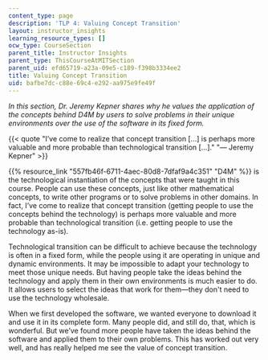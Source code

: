 ```yaml
---
content_type: page
description: 'TLP 4: Valuing Concept Transition'
layout: instructor_insights
learning_resource_types: []
ocw_type: CourseSection
parent_title: Instructor Insights
parent_type: ThisCourseAtMITSection
parent_uid: efd65719-a23a-09e5-c189-f398b3334ee2
title: Valuing Concept Transition
uid: bafbe7dc-c88e-69c4-e292-aa975e9fe49f
---
```


_In this section, Dr. Jeremy Kepner shares why he values the application of the concepts behind D4M by users to solve problems in their unique environments over the use of the software in its fixed form._

{{< quote "I’ve come to realize that concept transition […] is perhaps more valuable and more probable than technological transition […]." "— Jeremy Kepner" >}}

{{% resource_link "557fb46f-6711-4aec-80d8-7dfaf9a4c351" "D4M" %}} is the technological instantiation of the concepts that were taught in this course. People can use these concepts, just like other mathematical concepts, to write other programs or to solve problems in other domains. In fact, I’ve come to realize that concept transition (getting people to use the concepts behind the technology) is perhaps more valuable and more probable than technological transition (i.e. getting people to use the technology as-is).

Technological transition can be difficult to achieve because the technology is often in a fixed form, while the people using it are operating in unique and dynamic environments. It may be impossible to adapt your technology to meet those unique needs. But having people take the ideas behind the technology and apply them in their own environments is much easier to do. It allows users to select the ideas that work for them—they don't need to use the technology wholesale.

When we first developed the software, we wanted everyone to download it and use it in its complete form. Many people did, and still do, that, which is wonderful. But we’ve found more people have taken the ideas behind the software and applied them to their own problems. This has worked out very well, and has really helped me see the value of concept transition.